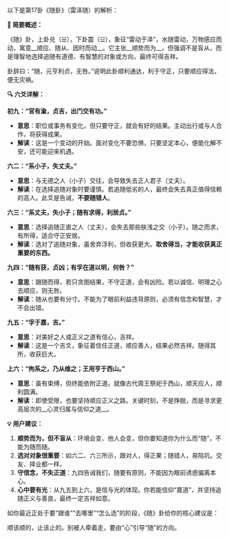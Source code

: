 以下是第17卦《随卦》（雷泽随）的解析：

__🌱 简要概述：__

《随》卦，上卦兑（☱），下卦震（☳），象征“雷动于泽”，水随雷动，万物感应而动，寓意__顺应、随从、因时而动__。它主张__顺势而为__，但强调不是盲从，而是理智地选择追随有道德、有智慧的对象或方向，最终可得吉祥。

卦辞曰：“随，元亨利贞，无咎。”说明此卦顺利通达，利于守正，只要顺应得法，便无灾祸。

__🔍 六爻详解：__

__初九：“官有渝，贞吉，出门交有功。”__

- __意思__：职位或事务有变化，但只要守正，就会有好的结果。主动出行或与人合作，将获得成果。
- __解读__：这是一个变动的开始。面对变化不要恐惧，只要坚定本心，便能化解不安，还可能迎来机遇。

__六二：“系小子，失丈夫。”__

- __意思__：与无德之人（小子）交往，会导致失去正人君子（丈夫）。
- __解读__：在选择追随对象时要谨慎。若追随低劣的人，最终会失去真正值得信赖的高人。此爻是告诫，__不要随错人__。

__六三：“系丈夫，失小子；随有求得，利居贞。”__

- __意思__：选择追随正直之人（丈夫），会失去那些肤浅之交（小子）。随之而求，有所得，适合守正安居。
- __解读__：选对了追随对象，虽舍弃浮利，但收获更大。__取舍得当，才能收获真正重要的东西。__

__九四：“随有获，贞凶；有孚在道以明，何咎？”__

- __意思__：跟随而得，若只贪图结果，不守正道，会有凶险。若以诚信、明理之心去顺应，则无咎。
- __解读__：随从也要有分寸。不能为了眼前利益违背原则，必须有信念和智慧，才不会出错。

__九五：“孚于嘉，吉。”__

- __意思__：对美好之人或正义之道有信心，吉祥。
- __解读__：这是一个吉爻，象征着信任正道，顺应善人，结果必然吉祥。随得其所，收获巨大。

__上六：“拘系之，乃从维之；王用亨于西山。”__

- __意思__：虽有束缚，但终能依附正道。就像古代周王祭祀于西山，顺天应人，顺利圆满。
- __解读__：即使受限，也要坚持顺应正义之路。关键时刻，不是挣脱，而是寻求更高层次的__心灵归属与信仰之道__。

__💡 用户建议：__

1. __顺势而为，但不盲从__：环境会变、他人会变，但你要知道你为什么而“随”，不能为随而随。
2. __选对对象很重要__：如六二、六三所示，跟对人，得正果；随错人，易陷坑。交友、择业都一样。
3. __守信念，不失正道__：九四告诫我们，随要有原则，不能因为眼前诱惑偏离本心。
4. __心中要有光__：从九五到上六，是信与光的体现。你若能信仰“嘉道”，并坚持追随正义与善良，最终一定吉祥如意。

如你最近正处于要“跟谁”“去哪里”“怎么选”的阶段，《随》卦给你的核心建议是：

顺该顺的，止该止的。别被人牵着走，要由“心”引导“随”的方向。

